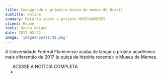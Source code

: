 ```yaml
---
title: Inaugurado o primeiro museu de memes do Brasil
subtitle: Online
summary: Matéria sobre o projeto MUSEUdeMEMES
client: Exame
tools: Bruno Vaiano
date: 2017-03-22
image: 'images/posts/39.png'
---
```


A Universidade Federal Fluminense acaba de lançar o projeto acadêmico mais diferentão de 2017 (e quiçá da história recente): o Museu de Memes.

<div class="post__share"><ul class="share__list list-reset">ACESSE A NOTÍCIA COMPLETA<li class="share__item" style="margin-left: 10px"><a class="share__link share__facebook" style="background: #fa5657" href="https://exame.com/tecnologia/inaugurado-o-primeiro-museu-de-memes-do-brasil/ 
onclick=window.open(this.href, 'pop-up', 'left=20,top=20,width=500,height=500,toolbar=1,resizable=0'); return false;" title="Link" rel="nofollow"><i class="fa-solid fa-link"></i></a></li></ul></div>
<!-- <div class="gallery-box"><div class="gallery"><img src="/clipping/images/example-1.jpg" loading="lazy" alt="Project"><img src="/clipping/images/example-2.jpg" loading="lazy" alt="Project"></div><em>Gallery / <a href="https://www.freepik.com/" target="_blank">Freepic</a></em></div> -->